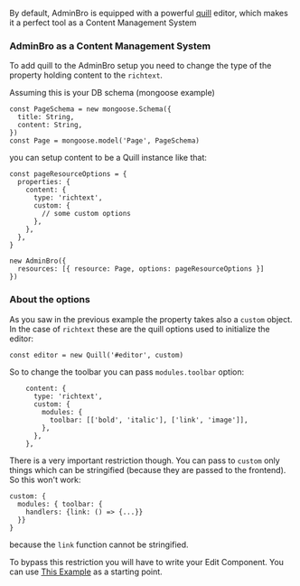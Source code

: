 By default, AdminBro is equipped with a powerful [quill](https://quilljs.com/) editor, which makes it a perfect tool as a Content Management System

### AdminBro as a Content Management System

To add quill to the AdminBro setup you need to change the type of the property holding content to the `richtext`.

Assuming this is your DB schema (mongoose example)

```
const PageSchema = new mongoose.Schema({
  title: String,
  content: String,
})
const Page = mongoose.model('Page', PageSchema)
```

you can setup content to be a Quill instance like that:

```
const pageResourceOptions = {
  properties: {
    content: {
      type: 'richtext',
      custom: {
        // some custom options
      },
    },
  },
}

new AdminBro({
  resources: [{ resource: Page, options: pageResourceOptions }]
})
```

### About the options

As you saw in the previous example the property takes also a `custom` object. In the case of `richtext` these are the quill options used to initialize the editor:

```
const editor = new Quill('#editor', custom)
```

So to change the toolbar you can pass `modules.toolbar` option:

```
    content: {
      type: 'richtext',
      custom: {
        modules: {
          toolbar: [['bold', 'italic'], ['link', 'image']],
        },
      },
    },
```

There is a very important restriction though. You can pass to `custom` only things which can be stringified (because they are passed to the frontend). So this won't work:

```
custom: {
  modules: { toolbar: {
    handlers: {link: () => {...}}
  }}
}
```

because the `link` function cannot be stringified.

To bypass this restriction you will have to write your Edit Component. You can use [This Example](https://github.com/SoftwareBrothers/admin-bro/blob/master/src/frontend/components/property-type/richtext/edit.tsx) as a starting point. 